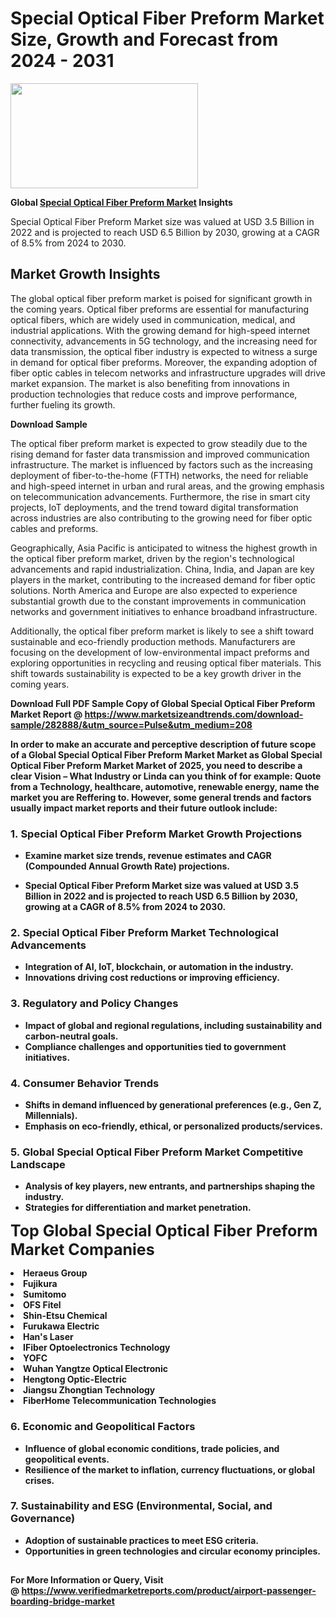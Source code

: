 <H1>Special Optical Fiber Preform Market Size, Growth and Forecast from 2024 - 2031</H1><img class="aligncenter size-medium wp-image-584254" src="https://thirdeyenews.in/wp-content/uploads/2024/09/Global-Market-Research-300x168.jpeg" alt="" width="300" height="168" /><p><strong>Global&nbsp;<a href="https://www.marketsizeandtrends.com/download-sample/282888/&amp;utm_source=Pulse&amp;utm_medium=208">Special Optical Fiber Preform Market</a> Insights</strong></p><p>Special Optical Fiber Preform Market size was valued at USD 3.5 Billion in 2022 and is projected to reach USD 6.5 Billion by 2030, growing at a CAGR of 8.5% from 2024 to 2030.</p><p><h2>Market Growth Insights</h2> <p>The global optical fiber preform market is poised for significant growth in the coming years. Optical fiber preforms are essential for manufacturing optical fibers, which are widely used in communication, medical, and industrial applications. With the growing demand for high-speed internet connectivity, advancements in 5G technology, and the increasing need for data transmission, the optical fiber industry is expected to witness a surge in demand for optical fiber preforms. Moreover, the expanding adoption of fiber optic cables in telecom networks and infrastructure upgrades will drive market expansion. The market is also benefiting from innovations in production technologies that reduce costs and improve performance, further fueling its growth.</p> <p><strong>Download Sample</strong></p> <p>The optical fiber preform market is expected to grow steadily due to the rising demand for faster data transmission and improved communication infrastructure. The market is influenced by factors such as the increasing deployment of fiber-to-the-home (FTTH) networks, the need for reliable and high-speed internet in urban and rural areas, and the growing emphasis on telecommunication advancements. Furthermore, the rise in smart city projects, IoT deployments, and the trend toward digital transformation across industries are also contributing to the growing need for fiber optic cables and preforms.</p> <p>Geographically, Asia Pacific is anticipated to witness the highest growth in the optical fiber preform market, driven by the region's technological advancements and rapid industrialization. China, India, and Japan are key players in the market, contributing to the increased demand for fiber optic solutions. North America and Europe are also expected to experience substantial growth due to the constant improvements in communication networks and government initiatives to enhance broadband infrastructure.</p> <p>Additionally, the optical fiber preform market is likely to see a shift toward sustainable and eco-friendly production methods. Manufacturers are focusing on the development of low-environmental impact preforms and exploring opportunities in recycling and reusing optical fiber materials. This shift towards sustainability is expected to be a key growth driver in the coming years.</p> <p><strong></p><p><span class=""><strong>Download Full PDF Sample Copy of Global Special Optical Fiber Preform Market Report</strong> @ <a href="https://www.marketsizeandtrends.com/download-sample/282888/&amp;utm_source=Pulse&amp;utm_medium=208" target="_blank">https://www.marketsizeandtrends.com/download-sample/282888/&amp;utm_source=Pulse&amp;utm_medium=208</a></span></p><p>In order to make an accurate and perceptive description of future scope of a Global&nbsp;Special Optical Fiber Preform Market Market as Global&nbsp;Special Optical Fiber Preform Market Market of 2025, you need to describe a clear Vision &ndash; What Industry or Linda can you think of for example: Quote from a Technology, healthcare, automotive, renewable energy, name the market you are Reffering to. However, some general trends and factors usually impact market reports and their future outlook include:</p><h3>1.&nbsp;<strong>Special Optical Fiber Preform Market Growth Projections</strong></h3><ul><li>Examine market size trends, revenue estimates and CAGR (Compounded Annual Growth Rate) projections.</li><li><p>Special Optical Fiber Preform Market size was valued at USD 3.5 Billion in 2022 and is projected to reach USD 6.5 Billion by 2030, growing at a CAGR of 8.5% from 2024 to 2030.</p></li></ul><h3>2.&nbsp;<strong>Special Optical Fiber Preform Market Technological Advancements</strong></h3><ul><li>Integration of AI, IoT, blockchain, or automation in the industry.</li><li>Innovations driving cost reductions or improving efficiency.</li></ul><h3>3.&nbsp;<strong>Regulatory and Policy Changes</strong></h3><ul><li>Impact of global and regional regulations, including sustainability and carbon-neutral goals.</li><li>Compliance challenges and opportunities tied to government initiatives.</li></ul><h3>4.&nbsp;<strong>Consumer Behavior Trends</strong></h3><ul><li>Shifts in demand influenced by generational preferences (e.g., Gen Z, Millennials).</li><li>Emphasis on eco-friendly, ethical, or personalized products/services.</li></ul><h3>5.&nbsp;<strong>Global Special Optical Fiber Preform Market Competitive Landscape</strong></h3><ul><li>Analysis of key players, new entrants, and partnerships shaping the industry.</li><li>Strategies for differentiation and market penetration.</li></ul><p data-pm-slice="1 1 []"><span style="color: inherit; font-family: inherit; font-size: 25px;">Top Global Special Optical Fiber Preform Market Companies</span></p><div class="" data-test-id=""><p><li>Heraeus Group</li><li> Fujikura</li><li> Sumitomo</li><li> OFS Fitel</li><li> Shin-Etsu Chemical</li><li> Furukawa Electric</li><li> Han's Laser</li><li> IFiber Optoelectronics Technology</li><li> YOFC</li><li> Wuhan Yangtze Optical Electronic</li><li> Hengtong Optic-Electric</li><li> Jiangsu Zhongtian Technology</li><li> FiberHome Telecommunication Technologies</li></p></div><h3>6.&nbsp;<strong>Economic and Geopolitical Factors</strong></h3><ul><li>Influence of global economic conditions, trade policies, and geopolitical events.</li><li>Resilience of the market to inflation, currency fluctuations, or global crises.</li></ul><h3>7.&nbsp;<strong>Sustainability and ESG (Environmental, Social, and Governance)</strong></h3><ul><li>Adoption of sustainable practices to meet ESG criteria.</li><li>Opportunities in green technologies and circular economy principles.</li></ul><h2><strong style="font-size: 14px;">For More Information or Query, Visit @&nbsp;</strong><a style="background-color: #ffffff; font-size: 14px;" href="https://www.marketsizeandtrends.com/report/special-optical-fiber-preform-market/" target="_blank">https://www.verifiedmarketreports.com/product/airport-passenger-boarding-bridge-market</a></h2>
